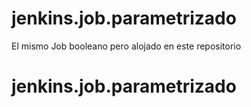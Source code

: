 # jenkins.job.parametrizado
El mismo Job booleano pero alojado en este repositorio
# jenkins.job.parametrizado
